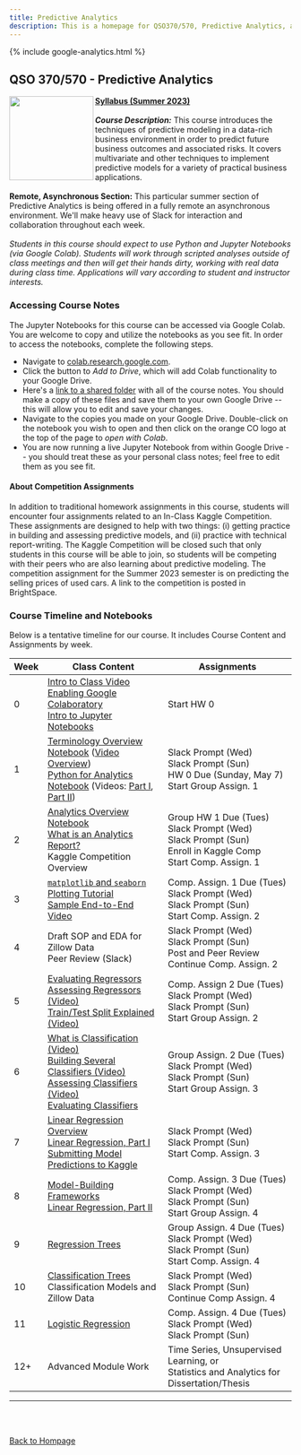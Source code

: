 ```yaml
---
title: Predictive Analytics
description: This is a homepage for QSO370/570, Predictive Analytics, at Southern New Hampshire University. The course covers predictive modeling in both the regression and classification settings. Topics covered include linear and curvi-linear regression, tree-based models, logistic regression, cross-validation, hyperparameter tuning, model assessment, and more.
---
```


{% include google-analytics.html %}

<script src='https://storage.ko-fi.com/cdn/scripts/overlay-widget.js'></script>
<script>
  kofiWidgetOverlay.draw('agmath', {
    'type': 'floating-chat',
    'floating-chat.donateButton.text': 'Support this work',
    'floating-chat.donateButton.background-color': '#794bc4',
    'floating-chat.donateButton.text-color': '#fff'
  });
</script>

## QSO 370/570 - Predictive Analytics

<img src="/SiteFiles/PredictiveAnalytics.jpg" align="left" width=150>[**Syllabus (Summer 2023)**](https://drive.google.com/file/d/1qLpncU502GH8MyOKrimO3Z2542lPtfpA/view?usp=share_link)<br/>
<br/>
***Course Description:*** This course introduces the techniques of predictive modeling in a data-rich business 
environment in order to predict future business outcomes and associated risks. It covers multivariate and other 
techniques to implement predictive models for a variety of practical business applications.<br/>
<br/>
**Remote, Asynchronous Section:** This particular summer section of Predictive Analytics is being offered in a fully 
remote an asynchronous environment. We'll make heavy use of Slack for interaction and collaboration throughout each
week.<br/>
<br/>
*Students in this course should expect to use Python and Jupyter Notebooks (via Google Colab). Students will work 
through scripted analyses outside of class meetings and then will get their hands dirty, working with real data during 
class time. Applications will vary according to student and instructor interests.*

### Accessing Course Notes

The Jupyter Notebooks for this course can be accessed via Google Colab. You are welcome to copy and utilize the notebooks 
as you see fit. In order to access the notebooks, complete the following steps.  
+ Navigate to [colab.research.google.com](colab.research.google.com).
+ Click the button to *Add to Drive*, which will add Colab functionality to your Google Drive.
+ Here's a [link to a shared folder](https://drive.google.com/drive/folders/1NKhGM_PLrXzsRP5aqecvIrPeJWWYJp-g?usp=share_link) 
with all of the course notes. You should make a copy of these files and save them to your own Google Drive -- this will allow 
you to edit and save your changes.
+ Navigate to the copies you made on your Google Drive. Double-click on the notebook you wish to open and then click on the 
orange CO logo at the top of the page to *open with Colab*.
+ You are now running a live Jupyter Notebook from within Google Drive -- you should treat these as your personal class notes; 
feel free to edit them as you see fit.

#### About Competition Assignments

In addition to traditional homework assignments in this course, students will encounter four assignments related to an 
In-Class Kaggle Competition. These assignments are designed to help with two things: (i) getting practice in building and 
assessing predictive models, and (ii) practice with technical report-writing. The Kaggle Competition will be closed such that 
only students in this course will be able to join, so students will be competing with their peers who are also learning about 
predictive modeling. The competition assignment for the Summer 2023 semester is on predicting the selling prices of used cars. 
A link to the competition is posted in BrightSpace.

### Course Timeline and Notebooks

Below is a tentative timeline for our course. It includes Course Content and Assignments by week.

| Week | Class Content | Assignments |
|---------------|--------------|--------------|
| 0 | [Intro to Class Video](https://youtu.be/pjeqjpvAm88)<br/> [Enabling Google Colaboratory](https://youtu.be/y_yRHa0nF1w) <br/> [Intro to Jupyter Notebooks](https://youtu.be/PiZ4DOz-8Qg) | Start HW 0 |
| 1 | [Terminology Overview Notebook](https://drive.google.com/file/d/17lKP6we86m62OYsn4QGKST3Po-3XF8jD/view?usp=share_link) ([Video Overview](https://youtu.be/wTLqhm42skM)) <br/> [Python for Analytics Notebook](https://drive.google.com/file/d/186A8tMcz_6B0UhpVZVXBTiXjvgnwe5hB/view?usp=share_link) (Videos: [Part I](https://youtu.be/VXKTCAAX-GE), [Part II](https://youtu.be/MR0lOgFiM3g)) | Slack Prompt (Wed) <br/> Slack Prompt (Sun) <br/> HW 0 Due (Sunday, May 7) <br/> Start Group Assign. 1 |
| 2 | [Analytics Overview Notebook](https://drive.google.com/file/d/184n1eYZK9ngIB7S6OzT8pr5OEh4uJT4M/view?usp=share_link) <br/> [What is an Analytics Report?](https://agmath.github.io/RegressionCourse/WhatIsAnAnalyticsReport.html) <br/> Kaggle Competition Overview | Group HW 1 Due (Tues) <br/> Slack Prompt (Wed) <br/> Slack Prompt (Sun) <br/> Enroll in Kaggle Comp <br/> Start Comp. Assign. 1 |
| 3 | [`matplotlib` and `seaborn` Plotting Tutorial](https://drive.google.com/file/d/18kt8fZPlHXFBNRpk2p5TSIW9_tomng3u/view?usp=share_link) <br/> [Sample End-to-End Video](https://youtu.be/crM7yqiXgck) | Comp. Assign. 1 Due (Tues) <br/> Slack Prompt (Wed) <br/> Slack Prompt (Sun) <br/> Start Comp. Assign. 2 |
| 4 | Draft SOP and EDA for Zillow Data <br/> Peer Review (Slack) | Slack Prompt (Wed) <br/> Slack Prompt (Sun)<br/> Post and Peer Review<br/> Continue Comp. Assign. 2 |
| 5 | [Evaluating Regressors](https://drive.google.com/file/d/18jucL0LnWhe1uN2O7lO4bf-YSdHYVN3T/view?usp=share_link)<br/> [Assessing Regressors (Video)](https://youtu.be/I3pEXOCufrk) <br/> [Train/Test Split Explained (Video)](https://youtu.be/CpiTxg6iwS8) | Comp. Assign 2 Due (Tues) <br/> Slack Prompt (Wed) <br/> Slack Prompt (Sun) <br/> Start Group Assign. 2 |
| 6 | [What is Classification (Video)](https://youtu.be/MGM7sA-RTHE)<br/> [Building Several Classifiers (Video)](https://youtu.be/hSzszEssTcE) <br/> [Assessing Classifiers (Video)](https://youtu.be/yHGMOPhq8FU) <br/> [Evaluating Classifiers](https://drive.google.com/file/d/18M85UU8EyJzs_NBv5kV-M2eqnhEq-EzN/view?usp=share_link) <br/> | Group Assign. 2 Due (Tues) <br/> Slack Prompt (Wed) <br/> Slack Prompt (Sun) <br/> Start Group Assign. 3 |
| 7 | [Linear Regression Overview](https://colab.research.google.com/drive/1NjpK2UISh3AR3rs66CkP19YQ-CgAJ76p?usp=share_link) <br/> [Linear Regression, Part I](https://drive.google.com/file/d/18J1sbZ6F813ncCuZ0Qq6qvDlAY-QoWcU/view?usp=share_link) <br/> [Submitting Model Predictions to Kaggle](https://youtu.be/STXsdwCc9Yc) | Slack Prompt (Wed) <br/> Slack Prompt (Sun) <br/> Start Comp. Assign. 3 |
| 8 | [Model-Building Frameworks](https://youtu.be/4vUvJzryco4) <br/> [Linear Regression, Part II](https://drive.google.com/file/d/18H5kNtdAniZprW3lyVQ3LxxlVOGrGzSY/view?usp=share_link) | Comp. Assign. 3 Due (Tues) <br/> Slack Prompt (Wed) <br/> Slack Prompt (Sun) <br/> Start Group Assign. 4 |
| 9 | [Regression Trees](https://drive.google.com/file/d/18B4AGNHGvaYHIg9B5n2P6sbOvq5lfZKG/view?usp=share_link) | Group Assign. 4 Due (Tues) <br/> Slack Prompt (Wed) <br/> Slack Prompt (Sun) <br/> Start Comp. Assign. 4 |
| 10 | [Classification Trees](https://drive.google.com/file/d/18ASV4NZu-W-DTG1i6G0Rlo_YBSOCPHqZ/view?usp=share_link) <br/> Classification Models and Zillow Data | Slack Prompt (Wed) <br/> Slack Prompt (Sun) <br/> Continue Comp Assign. 4 |
| 11 | [Logistic Regression](https://drive.google.com/file/d/189IJNNzXxWgc5HIcwZq2y9xVrikRaFFV/view?usp=share_link) | Comp. Assign. 4 Due (Tues) <br/> Slack Prompt (Wed) <br/> Slack Prompt (Sun) |
| 12+ | Advanced Module Work | Time Series, Unsupervised Learning, or <br/> Statistics and Analytics for Dissertation/Thesis |

***

<br/>
<br/>

[Back to Hompage](https://agmath.github.io/)
